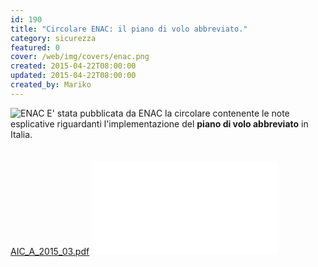 ```yaml
---
id: 190
title: "Circolare ENAC: il piano di volo abbreviato."
category: sicurezza
featured: 0
cover: /web/img/covers/enac.png
created: 2015-04-22T08:00:00
updated: 2015-04-22T08:00:00
created_by: Mariko
---
```


<img src="/web/img/covers/enac.png" class="float-left mr-4 w-[250px] h-[80px] object-cover" title="ENAC"/>
E' stata pubblicata da ENAC la circolare contenente le note esplicative riguardanti l'implementazione del <strong>piano di volo abbreviato</strong> in Italia.<br/>
<br/>
<br/>
<a href="https://www.baialupo.com/docs/AIC_A_2015_03.pdf" target="_blank">AIC_A_2015_03.pdf</a>
<embed src="/docs/AIC_A_2015_03.pdf" class="w-full h-screen"></embed>
